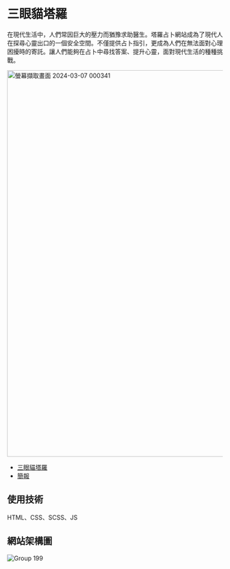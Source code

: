 # 三眼貓塔羅
在現代生活中，人們常因巨大的壓力而猶豫求助醫生。塔羅占卜網站成為了現代人在探尋心靈出口的一個安全空間。不僅提供占卜指引，更成為人們在無法面對心理困擾時的寄託。讓人們能夠在占卜中尋找答案、提升心靈，面對現代生活的種種挑戰。

<img width="901" alt="螢幕擷取畫面 2024-03-07 000341" src="https://github.com/fafamia/three_eyed_cat_tarot/assets/152142187/a2608ec2-452f-438b-9e3c-aaf06241ab6b">

* [三眼貓塔羅](https://fafamia.github.io/three_eyed_cat_tarot/)
* [簡報](https://drive.google.com/file/d/1RvSiYfW_OTG0NxkXmhZZBAZRFfIDdU9t/view?usp=drive_link)

## 使用技術
HTML、CSS、SCSS、JS

## 網站架構圖
![Group 199](https://github.com/fafamia/three_eyed_cat_tarot/assets/152142187/150edd06-0b5a-4df7-8b8c-6a66ed40f77e)


